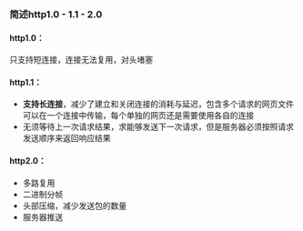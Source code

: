 ### 简述http1.0 - 1.1 - 2.0

#### http1.0：

只支持短连接，连接无法复用，对头堵塞

#### http1.1：

- **支持长连接**，减少了建立和关闭连接的消耗与延迟，包含多个请求的网页文件可以在一个连接中传输，每个单独的网页还是需要使用各自的连接
- 无须等待上一次请求结果，求能够发送下一次请求，但是服务器必须按照请求发送顺序来返回响应结果

#### http2.0：

- 多路复用
- 二进制分帧
- 头部压缩，减少发送包的数量
- 服务器推送

